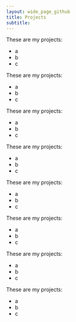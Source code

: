 ```yaml
---
layout: wide_page_github
title: Projects
subtitle:
---
```


These are my projects:

 - a
 - b
 - c

These are my projects:

 - a
 - b
 - c



These are my projects:

 - a
 - b
 - c


These are my projects:

 - a
 - b
 - c


These are my projects:

 - a
 - b
 - c


These are my projects:

 - a
 - b
 - c


These are my projects:

 - a
 - b
 - c


These are my projects:

 - a
 - b
 - c


